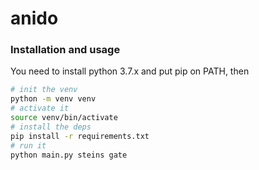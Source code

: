 # anido

### Installation and usage

You need to install python 3.7.x and put pip on PATH, then
````bash
# init the venv
python -m venv venv
# activate it
source venv/bin/activate
# install the deps
pip install -r requirements.txt
# run it
python main.py steins gate
````